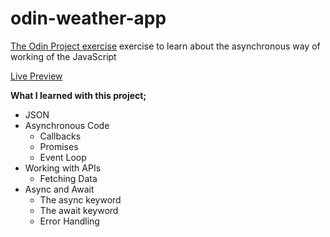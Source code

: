 # odin-weather-app

[The Odin Project exercise](https://www.theodinproject.com/lessons/node-path-javascript-weather-app) exercise to learn about the asynchronous way of working of the JavaScript

[Live Preview](https://oguzhan-ulutas.github.io/odin-weather-app/)

**What I learned with this project;**

- JSON
- Asynchronous Code
  - Callbacks
  - Promises
  - Event Loop
- Working with APIs
  - Fetching Data
- Async and Await
  - The async keyword
  - The await keyword
  - Error Handling
